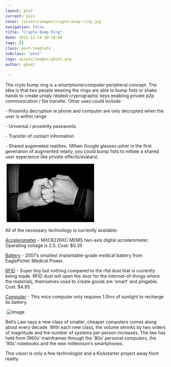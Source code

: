 ```yaml
---
layout: post
current: post
cover: /assets/images/crypto-bump-ring.jpg
navigation: false
title: "Crypto Bump Ring"
date: 2012-11-14 10:18:00
tags: []
class: post-template
subclass: "post"
logo: assets/images/ghost.png
author: ghost

---
```


The cryto bump ring is a smartphone/computer peripheral concept. The idea is that two people wearing the rings are able to bump fists or shake hands to create uniqly related cryprographic keys enabling private p2p communication / file transfer. Other uses could include:

\- Proximity decryption ie phone and computer are only decrypted when the user is within range

\- Universal / proximity passwords

\- Transfer of contact information

\- Shared augmneted realities. (When Google glasses usher in the first generation of augmented relaity, you could bump fists to initiate a shared user experience like private effects/avatars)

​                    ![image](/assets/images/2021-2.jpg)

All of the necessary technology is currently available:

[Accelerometer](https://href.li/?http://bit.ly/PVbfH2) - MXC6226XC MEMS two-axis digital accelerometer. Operating voltage is 2.5. Cost: $0.35

[Battery](https://href.li/?http://bit.ly/ZMzVDy) - 2007’s smallest implantable-grade medical battery from EaglePicher Medical Power.

[RFID](https://href.li/?http://bit.ly/ZMAhKt) - Super tiny but nothing compared to the rfid dust that is currently being made. RFID dust will open the door for the internet-of-things where the materials, themselves used to create goods are ‘smart’ and pingable. Cost: $4.95

[Computer](https://href.li/?http://bit.ly/PVbDFD) - This mico computer only requires 1.5hrs of sunlight to recharge its battery.

​                    ![image](/assets/images/2021-3.png)

Bell’s Law says a new class of smaller, cheaper computers comes along about every decade. With each new class, the volume shrinks by two orders of magnitude and the number of systems per person increases. The law has held from 1960s’ mainframes through the '80s’ personal computers, the '90s’ notebooks and the new millennium’s smartphones.

This vision is only a few technologist and a Kickstarter project away from reality.
